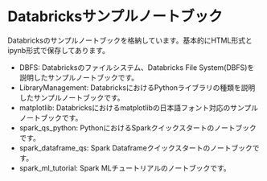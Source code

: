 # Databricksサンプルノートブック

Databricksのサンプルノートブックを格納しています。基本的にHTML形式とipynb形式で保存してあります。

* DBFS: Databricksのファイルシステム、Databricks File System(DBFS)を説明したサンプルノートブックです。
* LibraryManagement: DatabricksにおけるPythonライブラリの種類を説明したサンプルノートブックです。
* matplotlib: Databricksにおけるmatplotlibの日本語フォント対応のサンプルノートブックです。
* spark_qs_python: PythonにおけるSparkクイックスタートのノートブックです。
* spark_dataframe_qs: Spark Dataframeクイックスタートのノートブックです。
* spark_ml_tutorial: Spark MLチュートリアルのノートブックです。
